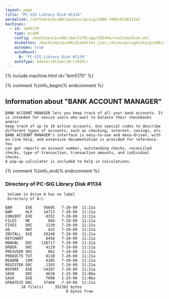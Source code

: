 ```yaml
---
layout: page
title: "PC-SIG Library Disk #1134"
permalink: /software/pcx86/sw/misc/pcsig/1000-1999/DISK1134/
machines:
  - id: ibm5170
    type: pcx86
    config: /machines/pcx86/ibm/5170/cga/1024kb/rev3/machine.xml
    diskettes: /machines/pcx86/diskettes.json,/disks/pcsigdisks/pcx86/diskettes.json
    autoGen: true
    autoMount:
      B: "PC-SIG Library Disk #1134"
    autoType: $date\r$time\rB:\rDIR\r
---
```


{% include machine.html id="ibm5170" %}

{% comment %}info_begin{% endcomment %}

## Information about "BANK ACCOUNT MANAGER"

    BANK ACCOUNT MANAGER lets you keep track of all your bank accounts. It
    is intended for novice users who want to balance their checkbooks and/or
    keep track of up to 10 active accounts. Use special codes to describe
    different types of accounts, such as checking, interest, savings, etc.
    BANK ACCOUNT MANAGER's interface is easy-to-use and menu-driven, with
    on-line help, and extensive documentation is provided for reference. You
    can get reports on account number, outstanding checks, reconciled
    checks, type of transaction, transaction amounts, and individual checks.
    A pop-up calculator is included to help in calculations.
{% comment %}info_end{% endcomment %}


### Directory of PC-SIG Library Disk #1134

     Volume in drive A has no label
     Directory of A:\

    BAM      EXE     56685   7-20-89  11:21a
    BAM      HLP     14713   7-20-89  11:21a
    CONVERT  EXE      8352   7-20-89  11:21a
    FILES    ME        884   7-20-89  11:21a
    FIXES    DOC      1239   7-20-89  11:21a
    GO       BAT       422   7-20-89  11:21a
    INSTALL  EXE     29248   7-20-89  11:21a
    KEYCHART          8456   7-20-89  11:21a
    MANUAL   DOC    110717   7-20-89  11:21a
    ORDER    DOC      4129   7-20-89  11:21a
    PREVUSER DOC       862   7-20-89  11:21a
    PRODUCTS TXT      8130   7-20-89  11:21a
    README   COM      4105   7-20-89  11:21a
    REGISTER DOC      1183   7-20-89  11:21a
    REPORT   EXE     54207   7-20-89  11:21a
    SASK     DOC      4638   2-25-90  11:06a
    SASK     EXE      7008   2-25-90  11:06a
    UPDATE25 DOC     37404   7-20-89  11:21a
           18 file(s)     352382 bytes
                               0 bytes free
